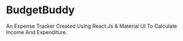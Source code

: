 # BudgetBuddy
An Expense Tracker Created Using React.Js &amp; Material UI To Calculate Income And Expenditure.
